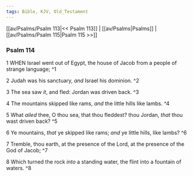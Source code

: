 ```yaml
---
tags: Bible, KJV, Old_Testament
---
```


[[av/Psalms/Psalm 113|<< Psalm 113]] | [[av/Psalms|Psalms]] | [[av/Psalms/Psalm 115|Psalm 115 >>]]

### Psalm 114

1 WHEN Israel went out of Egypt, the house of Jacob from a people of strange language; ^1

2 Judah was his sanctuary, _and_ Israel his dominion. ^2

3 The sea saw _it_, and fled: Jordan was driven back. ^3

4 The mountains skipped like rams, _and_ the little hills like lambs. ^4

5 What _ailed_ thee, O thou sea, that thou fleddest? thou Jordan, _that_ thou wast driven back? ^5

6 Ye mountains, _that_ ye skipped like rams; _and_ ye little hills, like lambs? ^6

7 Tremble, thou earth, at the presence of the Lord, at the presence of the God of Jacob; ^7

8 Which turned the rock _into_ a standing water, the flint into a fountain of waters. ^8
